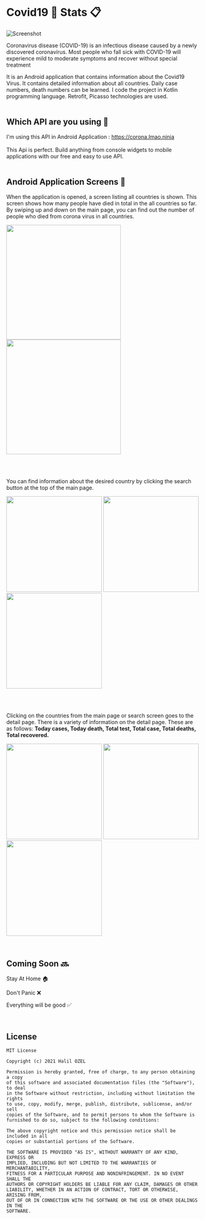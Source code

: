 # Covid19 🦠 Stats 📋

![Screenshot](https://github.com/halilozel1903/Covid19Stats/blob/master/corona.jpg)

Coronavirus disease (COVID-19) is an infectious disease caused by a newly discovered coronavirus.
Most people who fall sick with COVID-19 will experience mild to moderate symptoms and recover without special treatment

It is an Android application that contains information about the Covid19 Virus. It contains detailed information about all countries.
Daily case numbers, death numbers can be learned. I code the project in Kotlin programming language. Retrofit, Picasso technologies are used.<br><br>

## Which API are you using 🤔

I'm using this API in Android Application : https://corona.lmao.ninja<br><br>
This Api is perfect. Build anything from console widgets to mobile applications with our free and easy to use API.<br><br>


## Android Application Screens 📱

When the application is opened, a screen listing all countries is shown. This screen shows how many people have died in total in the all countries so far. By swiping up and down on the main page, you can find out the number of people who died from corona virus in all countries.


<img src="https://github.com/halilozel1903/Covid19Stats/blob/master/screenshots/homeScreen.jpeg" width="300" /> <img src="https://github.com/halilozel1903/Covid19Stats/blob/master/screenshots/homeScreenPage.jpeg" width="300" />

<br><br>

You can find information about the desired country by clicking the search button at the top of the main page.

<img src="https://github.com/halilozel1903/Covid19Stats/blob/master/screenshots/searchFirst.jpeg" width="250" /> <img src="https://github.com/halilozel1903/Covid19Stats/blob/master/screenshots/searchNext.jpeg" width="250" />  <img src="https://github.com/halilozel1903/Covid19Stats/blob/master/screenshots/searchResult.jpeg" width="250" />

<br><br>

Clicking on the countries from the main page or search screen goes to the detail page. There is a variety of information on the detail page. These are as follows: **Today cases, Today death, Total test, Total case, Total deaths, Total recovered.**

<img src="https://github.com/halilozel1903/Covid19Stats/blob/master/screenshots/detailTurkey.jpeg" width="250" /> <img src="https://github.com/halilozel1903/Covid19Stats/blob/master/screenshots/detailSpain.jpeg" width="250" />  <img src="https://github.com/halilozel1903/Covid19Stats/blob/master/screenshots/detailUsa.jpeg" width="250" />

<br>

## Coming Soon 🔜
Stay At Home 🏠

Don't Panic ❌

Everything will be good ✅

<br>

## License
```
MIT License

Copyright (c) 2021 Halil OZEL

Permission is hereby granted, free of charge, to any person obtaining a copy
of this software and associated documentation files (the "Software"), to deal
in the Software without restriction, including without limitation the rights
to use, copy, modify, merge, publish, distribute, sublicense, and/or sell
copies of the Software, and to permit persons to whom the Software is
furnished to do so, subject to the following conditions:

The above copyright notice and this permission notice shall be included in all
copies or substantial portions of the Software.

THE SOFTWARE IS PROVIDED "AS IS", WITHOUT WARRANTY OF ANY KIND, EXPRESS OR
IMPLIED, INCLUDING BUT NOT LIMITED TO THE WARRANTIES OF MERCHANTABILITY,
FITNESS FOR A PARTICULAR PURPOSE AND NONINFRINGEMENT. IN NO EVENT SHALL THE
AUTHORS OR COPYRIGHT HOLDERS BE LIABLE FOR ANY CLAIM, DAMAGES OR OTHER
LIABILITY, WHETHER IN AN ACTION OF CONTRACT, TORT OR OTHERWISE, ARISING FROM,
OUT OF OR IN CONNECTION WITH THE SOFTWARE OR THE USE OR OTHER DEALINGS IN THE
SOFTWARE.
```

